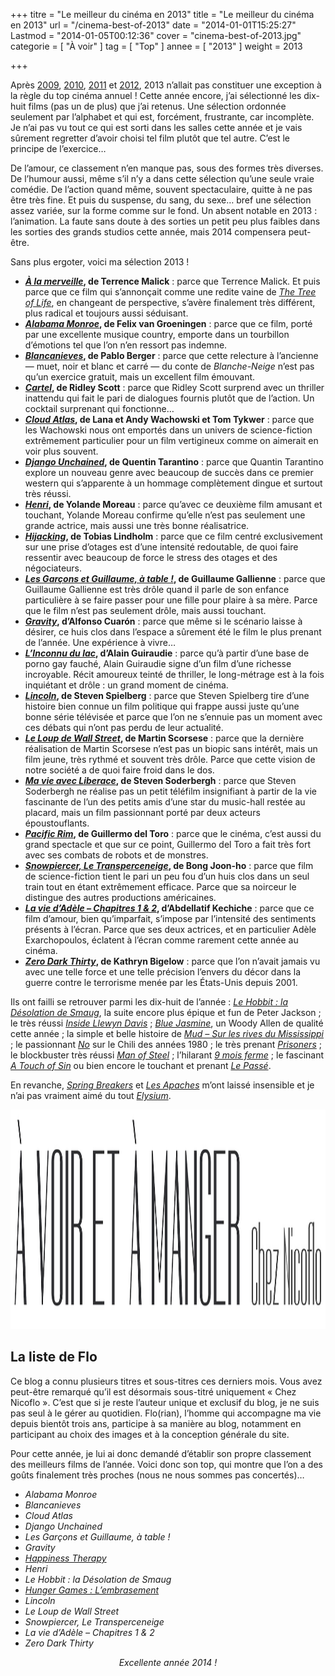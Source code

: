 +++
titre = "Le meilleur du cinéma en 2013"
title = "Le meilleur du cinéma en 2013"
url = "/cinema-best-of-2013"
date = "2014-01-01T15:25:27"
Lastmod = "2014-01-05T00:12:36"
cover = "cinema-best-of-2013.jpg"
categorie = [ "À voir" ]
tag = [ "Top" ]
annee = [ "2013" ]
weight = 2013

+++

<p>Après <a href="http://voiretmanger.fr/2009/12/26/cinema-the-very-best-of-2009/">2009</a>, <a href="http://voiretmanger.fr/2010/12/26/cinema-best-of-2010/">2010</a>, <a href="http://voiretmanger.fr/2011/12/31/cinema-best-of-2011/">2011</a> et <a href="http://voiretmanger.fr/cinema-best-of-2012/">2012</a>, 2013 n’allait pas constituer une exception à la règle du top cinéma annuel ! Cette année encore, j’ai sélectionné les dix-huit films (pas un de plus) que j’ai retenus. Une sélection ordonnée seulement par l’alphabet et qui est, forcément, frustrante, car incomplète. Je n’ai pas vu tout ce qui est sorti dans les salles cette année et je vais sûrement regretter d’avoir choisi tel film plutôt que tel autre. C’est le principe de l’exercice…</p>
<p>De l’amour, ce classement n’en manque pas, sous des formes très diverses. De l’humour aussi, même s’il n’y a dans cette sélection qu’une seule vraie comédie. De l’action quand même, souvent spectaculaire, quitte à ne pas être très fine. Et puis du suspense, du sang, du sexe… bref une sélection assez variée, sur la forme comme sur le fond. Un absent notable en 2013 : l’animation. La faute sans doute à des sorties un petit peu plus faibles dans les sorties des grands studios cette année, mais 2014 compensera peut-être.</p>
<p>Sans plus ergoter, voici ma sélection 2013 !</p>
<ul>
<li><strong><a title="À la merveille, Terrence Malick" href="http://voiretmanger.fr/a-la-merveille-malick/"><em>À la merveille</em></a>, de Terrence Malick</strong> : parce que Terrence Malick. Et puis parce que ce film qui s’annonçait comme une redite vaine de <a title="The Tree of Life, Terrence Malick (Palme d’or 2011)" href="http://voiretmanger.fr/tree-of-life-malick/"><em>The Tree of Life</em></a>, en changeant de perspective, s’avère finalement très différent, plus radical et toujours aussi séduisant.</li>
<li><strong><a title="Alabama Monroe, Felix van Groeningen" href="http://voiretmanger.fr/alabama-monroe-van-groeningen/"><em>Alabama Monroe</em></a>, de Felix van Groeningen</strong> : parce que ce film, porté par une excellente musique country, emporte dans un tourbillon d’émotions tel que l’on n’en ressort pas indemne.</li>
<li><strong><a title="Blancanieves, Pablo Berger" href="http://voiretmanger.fr/blancanieves-berger/"><em>Blancanieves</em></a>, de Pablo Berger</strong> : parce que cette relecture à l’ancienne — muet, noir et blanc et carré — du conte de <em>Blanche-Neige</em> n’est pas qu’un exercice gratuit, mais un excellent film émouvant.</li>
<li><strong><a title="Cartel, Ridley Scott" href="http://voiretmanger.fr/cartel-scott/"><em>Cartel</em></a>, de Ridley Scott</strong> : parce que Ridley Scott surprend avec un thriller inattendu qui fait le pari de dialogues fournis plutôt que de l’action. Un cocktail surprenant qui fonctionne…</li>
<li><strong><a title="Cloud Atlas, Lana et Andy Wachowski et Tom Tykwer" href="http://voiretmanger.fr/cloud-atlas-wachowski-tykwer/"><em>Cloud Atlas</em></a>, de Lana et Andy Wachowski et Tom Tykwer</strong> : parce que les Wachowski nous ont emportés dans un univers de science-fiction extrêmement particulier pour un film vertigineux comme on aimerait en voir plus souvent.</li>
<li><strong><a title="Django Unchained, Quentin Tarantino" href="http://voiretmanger.fr/django-unchained-tarantino/"><em>Django Unchained</em></a>, de Quentin Tarantino</strong> : parce que Quantin Tarantino explore un nouveau genre avec beaucoup de succès dans ce premier western qui s’apparente à un hommage complètement dingue et surtout très réussi.</li>
<li><strong><a title="Henri, Yolande Moreau" href="http://voiretmanger.fr/henri-moreau/"><em>Henri</em></a>, de Yolande Moreau</strong> : parce qu’avec ce deuxième film amusant et touchant, Yolande Moreau confirme qu’elle n’est pas seulement une grande actrice, mais aussi une très bonne réalisatrice.</li>
<li><strong><a title="Hijacking, Tobias Lindholm" href="http://voiretmanger.fr/hijacking-lindholm/"><em>Hijacking</em></a>, de Tobias Lindholm</strong> : parce que ce film centré exclusivement sur une prise d’otages est d’une intensité redoutable, de quoi faire ressentir avec beaucoup de force le stress des otages et des négociateurs.</li>
<li><strong><a title="Les Garçons et Guillaume, à table !, Guillaume Gallienne" href="http://voiretmanger.fr/garcons-guillaume-table-gallienne/"><em>Les Garçons et Guillaume, à table !</em></a>, de Guillaume Gallienne</strong> : parce que Guillaume Gallienne est très drôle quand il parle de son enfance particulière à se faire passer pour une fille pour plaire à sa mère. Parce que le film n’est pas seulement drôle, mais aussi touchant.</li>
<li><strong><a title="Gravity, Alfonso Cuarón" href="http://voiretmanger.fr/gravity-cuaron/"><em>Gravity</em></a>, d&rsquo;Alfonso Cuarón</strong> : parce que même si le scénario laisse à désirer, ce huis clos dans l’espace a sûrement été le film le plus prenant de l’année. Une expérience à vivre…</li>
<li><strong><a title="L’Inconnu du lac, Alain Guiraudie" href="http://voiretmanger.fr/l-inconnu-du-lac-guiraudie/"><em>L’Inconnu du lac</em></a>, d’Alain Guiraudie</strong> : parce qu’à partir d’une base de porno gay fauché, Alain Guiraudie signe d’un film d’une richesse incroyable. Récit amoureux teinté de thriller, le long-métrage est à la fois inquiétant et drôle : un grand moment de cinéma.</li>
<li><strong><a title="Lincoln, Steven Spielberg" href="http://voiretmanger.fr/lincoln-spielberg/"><em>Lincoln</em></a>, de Steven Spielberg</strong> : parce que Steven Spielberg tire d’une histoire bien connue un film politique qui frappe aussi juste qu’une bonne série télévisée et parce que l’on ne s’ennuie pas un moment avec ces débats qui n’ont pas perdu de leur actualité.</li>
<li><strong><a title="Le Loup de Wall Street, Martin Scorsese" href="http://voiretmanger.fr/loup-wall-street-scorsese/"><em>Le Loup de Wall Street</em></a>, de Martin Scorsese</strong> : parce que la dernière réalisation de Martin Scorsese n’est pas un biopic sans intérêt, mais un film jeune, très rythmé et souvent très drôle. Parce que cette vision de notre société a de quoi faire froid dans le dos.</li>
<li><strong><a title="Ma vie avec Liberace, Steven Soderbergh" href="http://voiretmanger.fr/ma-vie-avec-liberace-soderbergh/"><em>Ma vie avec Liberace</em></a>, de Steven Soderbergh</strong> : parce que Steven Soderbergh ne réalise pas un petit téléfilm insignifiant à partir de la vie fascinante de l’un des petits amis d’une star du music-hall restée au placard, mais un film passionnant porté par deux acteurs époustouflants.</li>
<li><strong><a title="Pacific Rim, Guillermo del Toro" href="http://voiretmanger.fr/pacific-rim-toro/"><em>Pacific Rim</em></a>, de Guillermo del Toro</strong> : parce que le cinéma, c’est aussi du grand spectacle et que sur ce point, Guillermo del Toro a fait très fort avec ses combats de robots et de monstres.</li>
<li><strong><a title="Snowpiercer, Le Transperceneige, Bong Joon-ho" href="http://voiretmanger.fr/snowpiercer-transperceneige-joon-ho/"><em>Snowpiercer, Le Transperceneige</em></a>, de Bong Joon-ho</strong> : parce que film de science-fiction tient le pari un peu fou d’un huis clos dans un seul train tout en étant extrêmement efficace. Parce que sa noirceur le distingue des autres productions américaines.</li>
<li><strong><a title="La vie d’Adèle – Chapitres 1 &amp; 2, Abdellatif Kechiche (Palme d’or 2013)" href="http://voiretmanger.fr/la-vie-adele-chapitres-1-2-kechiche/"><em>La vie d’Adèle – Chapitres 1 &amp; 2</em></a>, d’Abdellatif Kechiche</strong> : parce que ce film d’amour, bien qu’imparfait, s’impose par l’intensité des sentiments présents à l’écran. Parce que ses deux actrices, et en particulier Adèle Exarchopoulos, éclatent à l’écran comme rarement cette année au cinéma.</li>
<li><strong><a title="Zero Dark Thirty, Kathryn Bigelow" href="http://voiretmanger.fr/zero-dark-thirty-bigelow/"><em>Zero Dark Thirty</em></a>, de Kathryn Bigelow</strong> : parce que l’on n’avait jamais vu avec une telle force et une telle précision l’envers du décor dans la guerre contre le terrorisme menée par les États-Unis depuis 2001.</li>
</ul>
<p>Ils ont failli se retrouver parmi les dix-huit de l’année : <a title="Le Hobbit : la Désolation de Smaug, Peter Jackson" href="http://voiretmanger.fr/hobbit-desolation-smaug-jackson/"><em>Le Hobbit : la Désolation de Smaug</em></a>, la suite encore plus épique et fun de Peter Jackson ; le très réussi <a title="Inside Llewyn Davis, Joel et Ethan Coen" href="http://voiretmanger.fr/inside-llewyn-davis-coen/"><em>Inside Llewyn Davis</em></a> ; <a title="Blue Jasmine, Woody Allen" href="http://voiretmanger.fr/blue-jasmine-allen/"><em>Blue Jasmine</em></a>, un Woody Allen de qualité cette année ; la simple et belle histoire de <a title="Mud – Sur les rives du Mississippi, Jeff Nichols" href="http://voiretmanger.fr/mud-sur-les-rives-du-mississippi-nichols/"><em>Mud – Sur les rives du Mississippi</em></a> ; le passionnant <a title="No, Pablo Larraín" href="http://voiretmanger.fr/no-larrain/"><em>No</em></a> sur le Chili des années 1980 ; le très prenant <a title="Prisoners, Denis Villeneuve" href="http://voiretmanger.fr/prisoners-villeneuve/"><em>Prisoners</em></a> ; le blockbuster très réussi <a title="Man of Steel, Zack Snyder" href="http://voiretmanger.fr/man-of-steel-snyder/"><em>Man of Steel</em></a> ; l’hilarant <a title="9 mois ferme, Albert Dupontel" href="http://voiretmanger.fr/9-mois-ferme-dupontel/"><em>9 mois ferme</em></a> ; le fascinant <a title="A Touch of Sin, Jia Zhang-Ke" href="http://voiretmanger.fr/a-touch-of-sin-zhang-ke/"><em>A Touch of Sin</em></a> ou bien encore le touchant et prenant <a title="Le Passé, Asghar Farhadi" href="http://voiretmanger.fr/le-passe-farhadi/"><em>Le Passé</em></a>.</p>
<p>En revanche, <a title="Spring Breakers, Harmony Korine" href="http://voiretmanger.fr/spring-breakers-korine/"><em>Spring Breakers</em></a> et <a title="Les Apaches, Thierry de Peretti" href="http://voiretmanger.fr/les-apaches-peretti/"><em>Les Apaches</em></a> m’ont laissé insensible et je n’ai pas vraiment aimé du tout <a title="Elysium, Neill Blomkamp" href="http://voiretmanger.fr/elysium-blomkamp/"><em>Elysium</em></a>.</p>
<div style="text-align: center;"><img class="aligncenter" title="chez-nicoflo.jpg" alt="Chez nicoflo" src="chez-nicoflo.jpg" width="1500" height="351" /></div>
<h2>La liste de Flo</h2>
<p>Ce blog a connu plusieurs titres et sous-titres ces derniers mois. Vous avez peut-être remarqué qu’il est désormais sous-titré uniquement &laquo;&nbsp;Chez Nicoflo&nbsp;&raquo;. C’est que si je reste l’auteur unique et exclusif du blog, je ne suis pas seul à le gérer au quotidien. Flo(rian), l’homme qui accompagne ma vie depuis bientôt trois ans, participe à sa manière au blog, notamment en participant au choix des images et à la conception générale du site.</p>
<p>Pour cette année, je lui ai donc demandé d’établir son propre classement des meilleurs films de l’année. Voici donc son top, qui montre que l’on a des goûts finalement très proches (nous ne nous sommes pas concertés)…</p>
<ul>
<li><em>Alabama Monroe</em></li>
<li><em>Blancanieves</em></li>
<li><em>Cloud Atlas</em></li>
<li><em>Django Unchained</em></li>
<li><em>Les Garçons et Guillaume, à table !</em></li>
<li><em>Gravity</em></li>
<li><a title="Happiness Therapy, David O. Russell" href="http://voiretmanger.fr/happiness-therapy-russell/"><em>Happiness Therapy</em></a></li>
<li><em>Henri</em></li>
<li><em>Le Hobbit : la Désolation de Smaug</em></li>
<li><a title="Hunger Games : L’embrasement, Francis Lawrence" href="http://voiretmanger.fr/hunger-games-embrasement-lawrence/"><em>Hunger Games : L’embrasement</em></a></li>
<li><em>Lincoln</em></li>
<li><em>Le Loup de Wall Street</em></li>
<li><em>Snowpiercer, Le Transperceneige</em></li>
<li><em>La vie d’Adèle – Chapitres 1 &amp; 2</em></li>
<li><em>Zero Dark Thirty</em></li>
</ul>
<p style="text-align: center;"><em>Excellente année 2014 !</em></p>

